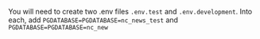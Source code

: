 You will need to create two .env files `.env.test` and `.env.development`. Into each, add `PGDATABASE=PGDATABASE=nc_news_test` and `PGDATABASE=PGDATABASE=nc_new`
